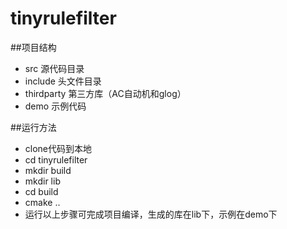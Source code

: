 # tinyrulefilter
##项目结构
* src 源代码目录
* include 头文件目录
* thirdparty 第三方库（AC自动机和glog）
* demo 示例代码

##运行方法
* clone代码到本地
* cd tinyrulefilter
* mkdir build
* mkdir lib
* cd build
* cmake ..
* 运行以上步骤可完成项目编译，生成的库在lib下，示例在demo下
